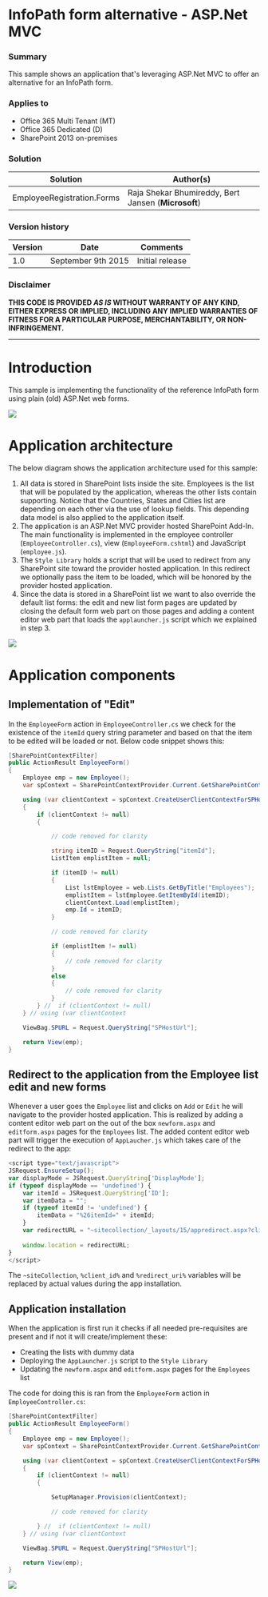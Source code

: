 # InfoPath form alternative - ASP.Net MVC #

### Summary ###
This sample shows an application that's leveraging ASP.Net MVC to offer an alternative for an InfoPath form.

### Applies to ###
-  Office 365 Multi Tenant (MT)
-  Office 365 Dedicated (D)
-  SharePoint 2013 on-premises


### Solution ###
Solution | Author(s)
---------|----------
EmployeeRegistration.Forms | Raja Shekar Bhumireddy, Bert Jansen (**Microsoft**)

### Version history ###
Version  | Date | Comments
---------| -----| --------
1.0  | September 9th 2015 | Initial release

### Disclaimer ###
**THIS CODE IS PROVIDED *AS IS* WITHOUT WARRANTY OF ANY KIND, EITHER EXPRESS OR IMPLIED, INCLUDING ANY IMPLIED WARRANTIES OF FITNESS FOR A PARTICULAR PURPOSE, MERCHANTABILITY, OR NON-INFRINGEMENT.**


----------

# Introduction #
This sample is implementing the functionality of the reference InfoPath form using plain (old) ASP.Net web forms. 

![](http://i.imgur.com/xWZJwLH.png)

# Application architecture #
The below diagram shows the application architecture used for this sample:
1. All data is stored in SharePoint lists inside the site. Employees is the list that will be populated by the application, whereas the other lists contain supporting. Notice that the Countries, States and Cities list are depending on each other via the use of lookup fields. This depending data model is also applied to the application itself.
2. The application is an ASP.Net MVC provider hosted SharePoint Add-In. The main functionality is implemented in the employee controller (`EmployeeController.cs`), view (`EmployeeForm.cshtml`) and JavaScript (`employee.js`).
3. The `Style Library` holds a script that will be used to redirect from any SharePoint site toward the provider hosted application. In this redirect we optionally pass the item to be loaded, which will be honored by the provider hosted application.
4. Since the data is stored in a SharePoint list we want to also override the default list forms: the edit and new list form pages are updated by closing the default form web part on those pages and adding a content editor web part that loads the `applauncher.js` script which we explained in step 3.

![](http://i.imgur.com/vgJBdjo.png)

# Application components #

## Implementation of "Edit" ##
In the `EmployeeForm` action in `EmployeeController.cs` we check for the existence of the `itemId` query string parameter and based on that the item to be edited will be loaded or not. Below code snippet shows this:

```C#
[SharePointContextFilter]
public ActionResult EmployeeForm()
{
    Employee emp = new Employee();
    var spContext = SharePointContextProvider.Current.GetSharePointContext(HttpContext);

    using (var clientContext = spContext.CreateUserClientContextForSPHost())
    {
        if (clientContext != null)
        {

            // code removed for clarity

            string itemID = Request.QueryString["itemId"];
            ListItem emplistItem = null;

            if (itemID != null)
            {
                List lstEmployee = web.Lists.GetByTitle("Employees");
                emplistItem = lstEmployee.GetItemById(itemID);
                clientContext.Load(emplistItem);
                emp.Id = itemID;
            }

            // code removed for clarity

            if (emplistItem != null)
            {
                // code removed for clarity
            }
            else
            {
                // code removed for clarity
            }
        } //  if (clientContext != null)
    } // using (var clientContext

    ViewBag.SPURL = Request.QueryString["SPHostUrl"];

    return View(emp);
}
```


## Redirect to the application from the Employee list edit and new forms ##
Whenever a user goes the `Employee` list and clicks on `Add` or `Edit` he will navigate to the provider hosted application. This is realized by adding a content editor web part on the out of the box `newform.aspx` and `editform.aspx` pages for the `Employees` list. The added content editor web part will trigger the execution of `AppLaucher.js` which takes care of the redirect to the app:

```JavaScript
<script type="text/javascript">
JSRequest.EnsureSetup();
var displayMode = JSRequest.QueryString['DisplayMode'];
if (typeof displayMode == 'undefined') {
    var itemId = JSRequest.QueryString['ID']; 
    var itemData = ""; 
    if (typeof itemId != 'undefined') { 
        itemData = "%26itemId=" + itemId; 
    } 
    var redirectURL = "~sitecollection/_layouts/15/appredirect.aspx?client_id={%clientId%}&redirect_uri=%redirectURI%?{StandardTokens}" + itemData;
    
    window.location = redirectURL;
} 
</script>
```

The `~siteCollection`, `%client_id%` and `%redirect_uri%` variables will be replaced by actual values during the app installation.

## Application installation ##
When the application is first run it checks if all needed pre-requisites are present and if not it will create/implement these:
- Creating the lists with dummy data
- Deploying the `AppLauncher.js` script to the `Style Library`
- Updating the `newform.aspx` and `editform.aspx` pages for the `Employees` list

The code for doing this is ran from the `EmployeeForm` action in `EmployeeController.cs`:

```C#
[SharePointContextFilter]
public ActionResult EmployeeForm()
{
    Employee emp = new Employee();
    var spContext = SharePointContextProvider.Current.GetSharePointContext(HttpContext);

    using (var clientContext = spContext.CreateUserClientContextForSPHost())
    {
        if (clientContext != null)
        {

            SetupManager.Provision(clientContext);

            // code removed for clarity

        } //  if (clientContext != null)
    } // using (var clientContext

    ViewBag.SPURL = Request.QueryString["SPHostUrl"];

    return View(emp);
}
```

<img src="https://telemetry.sharepointpnp.com/pnp-transformation/infopath/samples/EmployeeRegistration.MVC" /> 
